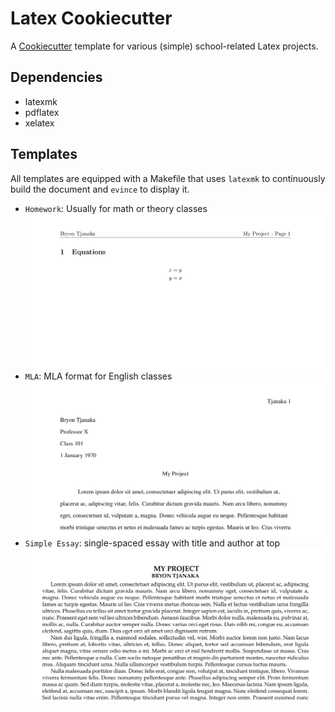 # Latex Cookiecutter

A [Cookiecutter](https://cookiecutter.readthedocs.io/en/latest/) template for
various (simple) school-related Latex projects.

## Dependencies

- latexmk
- pdflatex
- xelatex

## Templates

All templates are equipped with a Makefile that uses `latexmk` to continuously
build the document and `evince` to display it.

- `Homework`: Usually for math or theory classes
  ![Homework sample](docs/samples/homework.png)
- `MLA`: MLA format for English classes ![MLA sample](docs/samples/mla.png)
- `Simple Essay`: single-spaced essay with title and author at top
  ![Simple Essay sample](docs/samples/simple-essay.png)
